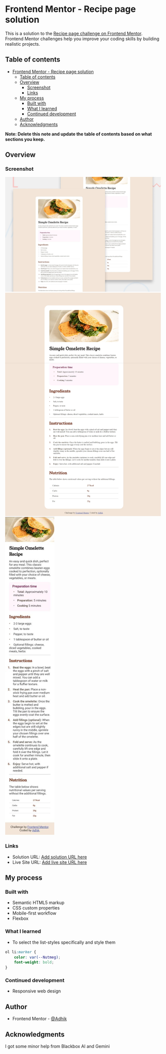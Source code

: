 # Frontend Mentor - Recipe page solution

This is a solution to the [Recipe page challenge on Frontend Mentor](https://www.frontendmentor.io/challenges/recipe-page-KiTsR8QQKm). Frontend Mentor challenges help you improve your coding skills by building realistic projects. 

## Table of contents

- [Frontend Mentor - Recipe page solution](#frontend-mentor---recipe-page-solution)
  - [Table of contents](#table-of-contents)
  - [Overview](#overview)
    - [Screenshot](#screenshot)
    - [Links](#links)
  - [My process](#my-process)
    - [Built with](#built-with)
    - [What I learned](#what-i-learned)
    - [Continued development](#continued-development)
  - [Author](#author)
  - [Acknowledgments](#acknowledgments)

**Note: Delete this note and update the table of contents based on what sections you keep.**

## Overview

### Screenshot

![Website Preview](design/desktop-preview.jpg)
![Desktop View](design/desktop_view.jpeg)
![Mobile View](design/mobile_view.jpg)


### Links

- Solution URL: [Add solution URL here](https://your-solution-url.com)
- Live Site URL: [Add live site URL here](https://your-live-site-url.com)

## My process

### Built with

- Semantic HTML5 markup
- CSS custom properties
- Mobile-first workflow
- Flexbox

### What I learned

  * To select the list-styles specifically and style them

```css
ol li:marker {
    color: var(--Nutmeg);
    font-weight: bold;
}
```

### Continued development

  - Responsive web design

## Author

- Frontend Mentor - [@Adhik](https://www.frontendmentor.io/profile/Adhik-6)

## Acknowledgments

I got some minor help from Blackbox AI and Gemini